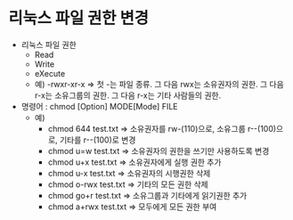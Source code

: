 # 리눅스 파일 권한 변경

- 리눅스 파일 권한
  - Read
  - Write
  - eXecute
  - 예) -rwxr-xr-x => 첫 -는 파일 종류. 그 다음 rwx는 소유권자의 권한. 그 다음 r-x는 소유그룹의 권한. 그 다음 r-x는 기타 사람들의 권한.
- 명령어 : chmod [Option] MODE[Mode] FILE
  - 예)
    - chmod 644 test.txt => 소유권자를 rw-(110)으로, 소유그룹 r--(100)으로, 기타를 r--(100)로 변경
    - chmod u=w test.txt => 소유권자의 권한을 쓰기만 사용하도록 변경
    - chmod u+x test.txt => 소유권자에게 실행 권한 추가
    - chmod u-x test.txt => 소유권자의 시행권한 삭제
    - chmod o-rwx test.txt => 기타의 모든 권한 삭제
    - chmod go+r test.txt => 소유그룹과 기타에게 읽기권한 추가
    - chmod a+rwx test.txt => 모두에게 모든 권한 부여

